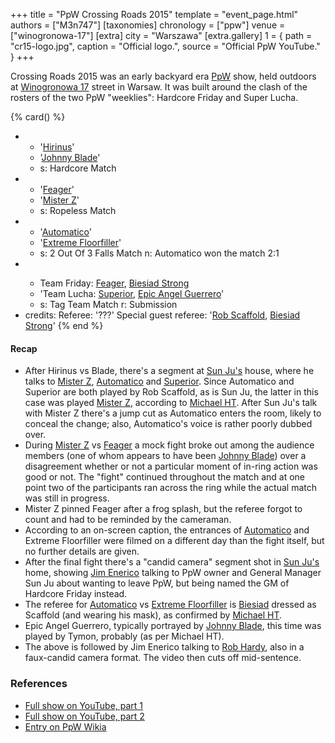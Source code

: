 +++
title = "PpW Crossing Roads 2015"
template = "event_page.html"
authors = ["M3n747"]
[taxonomies]
chronology = ["ppw"]
venue = ["winogronowa-17"]
[extra]
city = "Warszawa"
[extra.gallery]
1 = { path = "cr15-logo.jpg", caption = "Official logo.", source = "Official PpW YouTube." }
+++

Crossing Roads 2015 was an early backyard era [PpW](@/o/ppw.md) show, held outdoors at [Winogronowa 17](@/v/winogronowa-17.md) street in Warsaw. It was built around the clash of the rosters of the two PpW "weeklies": Hardcore Friday and Super Lucha.

{% card() %}
- - '[Hirinus](@/w/mister-z.md)'
  - '[Johnny Blade](@/w/johnny-blade.md)'
  - s: Hardcore Match
- - '[Feager](@/w/feager.md)'
  - '[Mister Z](@/w/mister-z.md)'
  - s: Ropeless Match
- - '[Automatico](@/w/rob-scaffold.md)'
  - '[Extreme Floorfiller](@/w/mister-z.md)'
  - s: 2 Out Of 3 Falls Match
    n: Automatico won the match 2:1
- - >
    Team Friday:
    [Feager](@/w/feager.md),
    [Biesiad Strong](@/w/biesiad.md)
  - 'Team Lucha: [Superior](@/w/rob-scaffold.md), [Epic Angel Guerrero](@/w/angel-guerrero.md)'
  - s: Tag Team Match
    r: Submission
- credits:
    Referee: '???'
    Special guest referee: '[Rob Scaffold](@/w/rob-scaffold.md), [Biesiad Strong](@/w/biesiad.md)'
{% end %}

#### Recap

* After Hirinus vs Blade, there's a segment at [Sun Ju's](@/w/rob-scaffold.md) house, where he talks to [Mister Z](@/w/mister-z.md), [Automatico](@/w/rob-scaffold.md) and [Superior](@/w/rob-scaffold.md). Since Automatico and Superior are both played by Rob Scaffold, as is Sun Ju, the latter in this case was played [Mister Z](@/w/mister-z.md), according to [Michael HT](@/w/michael-ht.md). After Sun Ju's talk with Mister Z there's a jump cut as Automatico enters the room, likely to conceal the change; also, Automatico's voice is rather poorly dubbed over.
* During [Mister Z](@/w/mister-z.md) vs [Feager](@/w/feager.md) a mock fight broke out among the audience members (one of whom appears to have been [Johnny Blade](@/w/johnny-blade.md)) over a disagreement whether or not a particular moment of in-ring action was good or not. The "fight" continued throughout the match and at one point two of the participants ran across the ring while the actual match was still in progress.
* Mister Z pinned Feager after a frog splash, but the referee forgot to count and had to be reminded by the cameraman.
* According to an on-screen caption, the entrances of [Automatico](@/w/rob-scaffold.md) and Extreme Floorfiller were filmed on a different day than the fight itself, but no further details are given.
* After the final fight there's a "candid camera" segment shot in [Sun Ju's](@/w/rob-scaffold.md) home, showing [Jim Enerico](@/w/mister-z.md) talking to PpW owner and General Manager Sun Ju about wanting to leave PpW, but being named the GM of Hardcore Friday instead.
* The referee for [Automatico](@/w/rob-scaffold.md) vs [Extreme Floorfiller](@/w/mister-z.md) is [Biesiad](@/w/biesiad.md) dressed as Scaffold (and wearing his mask), as confirmed by [Michael HT](@/w/michael-ht.md).
* Epic Angel Guerrero, typically portrayed by [Johnny Blade](@/w/johnny-blade.md), this time was played by Tymon, probably (as per Michael HT).
* The above is followed by Jim Enerico talking to [Rob Hardy](@/w/rob-scaffold.md), also in a faux-candid camera format. The video then cuts off mid-sentence.

### References

* [Full show on YouTube, part 1](https://www.youtube.com/watch?v=2uoSbpRt__Y)
* [Full show on YouTube, part 2](https://www.youtube.com/watch?v=1XzpBWhfuzk)
* [Entry on PpW Wikia](https://ppw-fandom.tpwres.pl/ppw-crossing-roads-2015)
